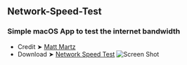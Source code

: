 ## Network-Speed-Test
### Simple macOS App to test the internet bandwidth 
- Credit ➤ [Matt Martz](https://github.com/sivel)
- Download ➤ [Network Speed Test](https://github.com/chris1111/Network-Speed-Test/raw/main/Network%20Speed%20Test.zip)
![Screen Shot ](https://user-images.githubusercontent.com/6248794/128574417-1cda1324-a569-4f56-ad02-aa9ce4fc1415.png) 
